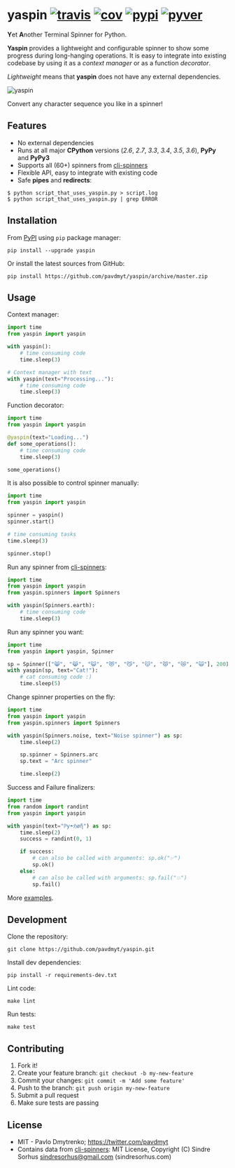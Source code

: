 # yaspin [![travis][travis-image]][travis-url] [![cov][cov-image]][cov-url] [![pypi][pypi-image]][pypi-url] [![pyver][pyver-image]][pyver-url]

**Y**et **A**nother Terminal Spinner for Python.

**Yaspin** provides a lightweight and configurable spinner to show some progress during long-hanging operations. It is easy to integrate into existing codebase by using it as a *context manager* or as a function *decorator*.

*Lightweight* means that **yaspin** does not have any external dependencies.

![yaspin](https://raw.githubusercontent.com/pavdmyt/yaspin/master/demo.gif)

Convert any character sequence you like in a spinner!


## Features

* No external dependencies
* Runs at all major __CPython__ versions (_2.6_, _2.7_, _3.3_, _3.4_, _3.5_, _3.6_), __PyPy__ and __PyPy3__
* Supports all (60+) spinners from [cli-spinners](https://github.com/sindresorhus/cli-spinners)
* Flexible API, easy to integrate with existing code
* Safe __pipes__ and __redirects__:

```
$ python script_that_uses_yaspin.py > script.log
$ python script_that_uses_yaspin.py | grep ERROR
```


## Installation

From [PyPI](https://pypi.python.org/pypi) using `pip` package manager:

```
pip install --upgrade yaspin
```

Or install the latest sources from GitHub:

```
pip install https://github.com/pavdmyt/yaspin/archive/master.zip
```


## Usage

Context manager:

```python
import time
from yaspin import yaspin

with yaspin():
    # time consuming code
    time.sleep(3)

# Context manager with text
with yaspin(text="Processing..."):
    # time consuming code
    time.sleep(3)
```

Function decorator:

```python
import time
from yaspin import yaspin

@yaspin(text="Loading...")
def some_operations():
    # time consuming code
    time.sleep(3)

some_operations()
```

It is also possible to control spinner manually:

```python
import time
from yaspin import yaspin

spinner = yaspin()
spinner.start()

# time consuming tasks
time.sleep(3)

spinner.stop()
```

Run any spinner from [cli-spinners](https://github.com/sindresorhus/cli-spinners):

```python
import time
from yaspin import yaspin
from yaspin.spinners import Spinners

with yaspin(Spinners.earth):
    # time consuming code
    time.sleep(3)
```

Run any spinner you want:

```python
import time
from yaspin import yaspin, Spinner

sp = Spinner(["😸", "😹", "😺", "😻", "😼", "😽", "😾", "😿", "🙀"], 200)
with yaspin(sp, text="Cat!"):
    # cat consuming code :)
    time.sleep(5)
```

Change spinner properties on the fly:

```python
import time
from yaspin import yaspin
from yaspin.spinners import Spinners

with yaspin(Spinners.noise, text="Noise spinner") as sp:
    time.sleep(2)

    sp.spinner = Spinners.arc
    sp.text = "Arc spinner"

    time.sleep(2)
```

Success and Failure finalizers:

```python
import time
from random import randint
from yaspin import yaspin

with yaspin(text="ℙƴ☂ℌøἤ") as sp:
    time.sleep(2)
    success = randint(0, 1)

    if success:
        # can also be called with arguments: sp.ok("✅")
        sp.ok()
    else:
        # can also be called with arguments: sp.fail("💥")
        sp.fail()
```

More [examples](https://github.com/pavdmyt/yaspin/tree/master/examples).


## Development

Clone the repository:

```
git clone https://github.com/pavdmyt/yaspin.git
```

Install dev dependencies:

```
pip install -r requirements-dev.txt
```

Lint code:

```
make lint
```

Run tests:

```
make test
```


## Contributing

1. Fork it!
2. Create your feature branch: `git checkout -b my-new-feature`
3. Commit your changes: `git commit -m 'Add some feature'`
4. Push to the branch: `git push origin my-new-feature`
5. Submit a pull request
6. Make sure tests are passing


## License

* MIT - Pavlo Dmytrenko; https://twitter.com/pavdmyt
* Contains data from [cli-spinners](https://github.com/sindresorhus/cli-spinners): MIT License, Copyright (C) Sindre Sorhus sindresorhus@gmail.com (sindresorhus.com)


[travis-image]: https://travis-ci.org/pavdmyt/yaspin.svg?branch=master
[travis-url]: https://travis-ci.org/pavdmyt/yaspin

[cov-image]: https://coveralls.io/repos/github/pavdmyt/yaspin/badge.svg?branch=master
[cov-url]: https://coveralls.io/github/pavdmyt/yaspin?branch=master

[pypi-image]: https://img.shields.io/pypi/v/yaspin.svg
[pypi-url]: https://pypi.python.org/pypi/yaspin

[pyver-image]: https://img.shields.io/pypi/pyversions/yaspin.svg
[pyver-url]: https://pypi.python.org/pypi/yaspin
